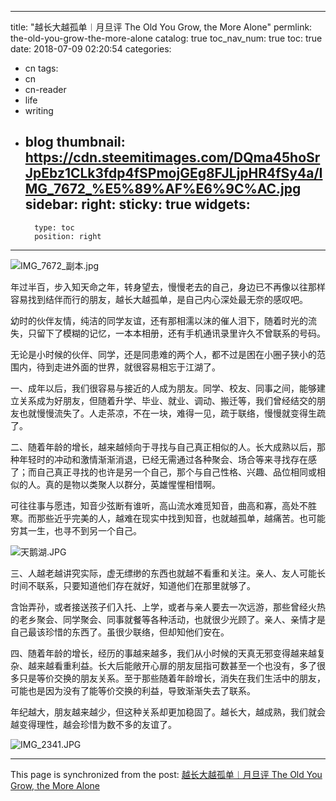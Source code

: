 
---
title: "越长大越孤单︱月旦评  The Old You Grow, the More Alone"
permlink: the-old-you-grow-the-more-alone
catalog: true
toc_nav_num: true
toc: true
date: 2018-07-09 02:20:54
categories:
- cn
tags:
- cn
- cn-reader
- life
- writing
- blog
thumbnail: https://cdn.steemitimages.com/DQma45hoSrJpEbz1CLk3fdp4fSPmojGEg8FJLjpHR4fSy4a/IMG_7672_%E5%89%AF%E6%9C%AC.jpg
sidebar:
    right:
        sticky: true
widgets:
    -
        type: toc
        position: right
---


![IMG_7672_副本.jpg](https://cdn.steemitimages.com/DQma45hoSrJpEbz1CLk3fdp4fSPmojGEg8FJLjpHR4fSy4a/IMG_7672_%E5%89%AF%E6%9C%AC.jpg)

年过半百，步入知天命之年，转身望去，慢慢老去的自己，身边已不再像以往那样容易找到结伴而行的朋友，越长大越孤单，是自己内心深处最无奈的感叹吧。

幼时的伙伴友情，纯洁的同学友谊，还有那相濡以沫的催人泪下，随着时光的流失，只留下了模糊的记忆，一本本相册，还有手机通讯录里许久不曾联系的号码。

无论是小时候的伙伴、同学，还是同患难的两个人，都不过是困在小圈子狭小的范围内，待到走进外面的世界，就很容易相忘于江湖了。

一、成年以后，我们很容易与接近的人成为朋友。同学、校友、同事之间，能够建立关系成为好朋友，但随着升学、毕业、就业、调动、搬迁等，我们曾经结交的朋友也就慢慢流失了。人走茶凉，不在一块，难得一见，疏于联络，慢慢就变得生疏了。

二、随着年龄的增长，越来越倾向于寻找与自己真正相似的人。长大成熟以后，那种年轻时的冲动和激情渐渐消退，已经无需通过各种聚会、场合等来寻找存在感了；而自己真正寻找的也许是另一个自己，那个与自己性格、兴趣、品位相同或相似的人。真的是物以类聚人以群分，英雄惺惺相惜啊。

可往往事与愿违，知音少弦断有谁听，高山流水难觅知音，曲高和寡，高处不胜寒。而那些近乎完美的人，越难在现实中找到知音，也就越孤单，越痛苦。也可能穷其一生，也寻不到另一个自己。

![天鹅湖.JPG](https://cdn.steemitimages.com/DQmY86ApyRBnDPjgWXdXG7E6f1ntf6gjSHrbhQUDmmpLwKE/%E5%A4%A9%E9%B9%85%E6%B9%96.JPG)


三、人越老越讲究实际，虚无缥缈的东西也就越不看重和关注。亲人、友人可能长时间不联系，只要知道他们存在就好，知道他们在那里就够了。

含饴弄孙，或者接送孩子们入托、上学，或者与亲人要去一次远游，那些曾经火热的老乡聚会、同学聚会、同事就餐等各种活动，也就很少光顾了。亲人、亲情才是自己最该珍惜的东西了。虽很少联络，但却知他们安在。

四、随着年龄的增长，经历的事越来越多，我们从小时候的天真无邪变得越来越复杂、越来越看重利益。长大后能敞开心扉的朋友屈指可数甚至一个也没有，多了很多只是等价交换的朋友关系。至于那些随着年龄增长，消失在我们生活中的朋友，可能也是因为没有了能等价交换的利益，导致渐渐失去了联系。

年纪越大，朋友越来越少，但这种关系却更加稳固了。越长大，越成熟，我们就会越变得理性，越会珍惜为数不多的友谊了。

![IMG_2341.JPG](https://cdn.steemitimages.com/DQmQi62o1ZAYchXmrVs1syanJW3yRXtHGbBNAsLGj5fp6Cp/IMG_2341.JPG)

- - -

This page is synchronized from the post: [越长大越孤单︱月旦评  The Old You Grow, the More Alone](https://steemit.com/@bring/the-old-you-grow-the-more-alone)
